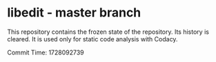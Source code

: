 # libedit - master branch

This repository contains the frozen state of the repository.
Its history is cleared. It is used only for static code
analysis with Codacy.

Commit Time: 1728092739